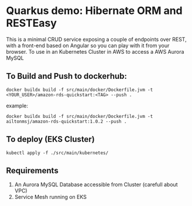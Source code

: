 # Quarkus demo: Hibernate ORM and RESTEasy

This is a minimal CRUD service exposing a couple of endpoints over REST,
with a front-end based on Angular so you can play with it from your browser.
To use in an Kubernetes Cluster in AWS to access a AWS Aurora MySQL

## To Build and Push to dockerhub:
```
docker buildx build -f src/main/docker/Dockerfile.jvm -t <YOUR_USER>/amazon-rds-quickstart:<TAG> --push .
```
example:
```
docker buildx build -f src/main/docker/Dockerfile.jvm -t ailtonmsj/amazon-rds-quickstart:1.0.2 --push .
```

## To deploy (EKS Cluster)
```
kubectl apply -f ./src/main/kubernetes/
```

## Requirements

1. An Aurora MySQL Database accessible from Cluster (carefull about VPC)
2. Service Mesh running on EKS



